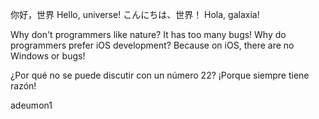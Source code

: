 你好，世界
Hello, universe!
こんにちは、世界！
Hola, galaxia!

Why don't programmers like nature? It has too many bugs!
Why do programmers prefer iOS development? Because on iOS, there are no Windows or bugs!

¿Por qué no se puede discutir con un número 22? ¡Porque siempre tiene razón!

adeumon1
